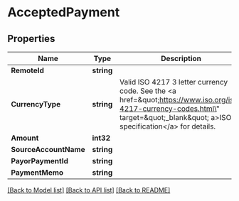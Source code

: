 # AcceptedPayment

## Properties

Name | Type | Description | Notes
------------ | ------------- | ------------- | -------------
**RemoteId** | **string** |  | 
**CurrencyType** | **string** | Valid ISO 4217 3 letter currency code. See the &lt;a href&#x3D;\&quot;https://www.iso.org/iso-4217-currency-codes.html\&quot; target&#x3D;\&quot;_blank\&quot; a&gt;ISO specification&lt;/a&gt; for details. | 
**Amount** | **int32** |  | 
**SourceAccountName** | **string** |  | 
**PayorPaymentId** | **string** |  | 
**PaymentMemo** | **string** |  | [optional] 

[[Back to Model list]](../README.md#documentation-for-models) [[Back to API list]](../README.md#documentation-for-api-endpoints) [[Back to README]](../README.md)


